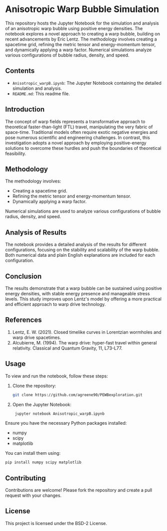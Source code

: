 # Anisotropic Warp Bubble Simulation

This repository hosts the Jupyter Notebook for the simulation and analysis of an anisotropic warp bubble using positive energy densities. The notebook explores a novel approach to creating a warp bubble, building on recent advancements by Eric Lentz. The methodology involves creating a spacetime grid, refining the metric tensor and energy-momentum tensor, and dynamically applying a warp factor. Numerical simulations analyze various configurations of bubble radius, density, and speed.

## Contents

- `Anisotropic_warpB.ipynb`: The Jupyter Notebook containing the detailed simulation and analysis.
- `README.md`: This readme file.

## Introduction

The concept of warp fields represents a transformative approach to theoretical faster-than-light (FTL) travel, manipulating the very fabric of space-time. Traditional models often require exotic negative energies and pose numerous scientific and engineering challenges. In contrast, this investigation adopts a novel approach by employing positive-energy solutions to overcome these hurdles and push the boundaries of theoretical feasibility.

## Methodology

The methodology involves:
- Creating a spacetime grid.
- Refining the metric tensor and energy-momentum tensor.
- Dynamically applying a warp factor.

Numerical simulations are used to analyze various configurations of bubble radius, density, and speed.

## Analysis of Results

The notebook provides a detailed analysis of the results for different configurations, focusing on the stability and scalability of the warp bubble. Both numerical data and plain English explanations are included for each configuration.

## Conclusion

The results demonstrate that a warp bubble can be sustained using positive energy densities, with stable energy presence and manageable stress levels. This study improves upon Lentz's model by offering a more practical and efficient approach to warp drive technology.

## References

1. Lentz, E. W. (2021). Closed timelike curves in Lorentzian wormholes and warp drive spacetimes.
2. Alcubierre, M. (1994). The warp drive: hyper-fast travel within general relativity. Classical and Quantum Gravity, 11, L73-L77.

## Usage

To view and run the notebook, follow these steps:

1. Clone the repository:
    ```bash
    git clone https://github.com/agreene90/PEWBexploration.git
    ```
2. Open the Jupyter Notebook:
   ```bash
    jupyter notebook Anisotropic_warpB.ipynb
   ```

Ensure you have the necessary Python packages installed:
- numpy
- scipy
- matplotlib

You can install them using:
```bash
pip install numpy scipy matplotlib
```

## Contributing

Contributions are welcome! Please fork the repository and create a pull request with your changes.

## License

This project is licensed under the BSD-2 License.
